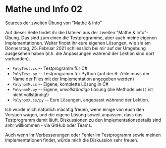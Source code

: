 # Mathe und Info 02
Sources der zweiten Übung von "Mathe &amp; Info"

Auf dieser Seite findet ihr die Dateien aus der zweiten "Mathe & Info"-Übung. Das sind zum einen die Testprogramme, aber auch meine eigenen Implementationen. Weiter findet ihr eure eigenen Lösungen, wie sie am Donnerstag, 25. Februar 2021 schliesslich bei mir auf der Umgebung ausgesehen haben (d.h. die Anpassungen während der Lektion sind dort vorhanden).

* ``PolyTest.cs`` -- Testprogramm für C#
* ``PolyTest.py`` -- Testprogramm für Python (auf der 6. Zeile muss der Name der Files mit der Implementation angegeben werden)
* ``PolynomM.cs`` -- Eigene, komplette Lösung in C#
* ``PolynomM.py`` -- Eigene, _unvollständige_ Lösung (die Methode ``add()`` ist nicht vollständig!)
* ``PolynomX.cs/py`` -- Eure Lösungen, angepasst während der Lektion.

Ich würde mich natürlich mächtig freuen, wenn einige von euch den Versuch wagen, und die eigene Lösung soweit anpassen, dass das Testprogramm damit läuft. Diskussionen zu den Implementationsdetails sind *sehr* willkommen - via GitHub oder Teams.

Auch wenn ihr Verbesserungen oder Fehler im Testprogramm sowie meinen Implementationen findet, würde mich die Diskussion sehr freuen.
